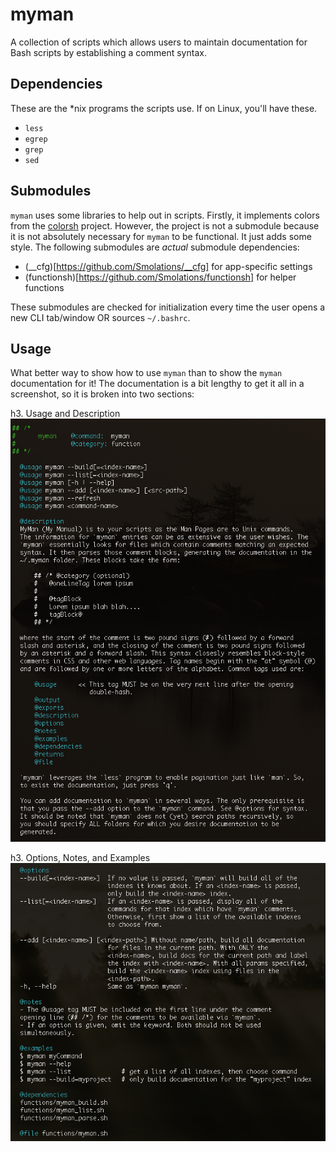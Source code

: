 myman
=====

A collection of scripts which allows users to maintain documentation for Bash scripts by establishing a comment syntax.


Dependencies
------------

These are the *nix programs the scripts use. If on Linux, you'll have these.

- `less`
- `egrep`
- `grep`
- `sed`


Submodules
----------

`myman` uses some libraries to help out in scripts. Firstly, it implements colors from the [colorsh](https://github.com/Smolations/colorsh) project. However, the project is not a submodule because it is not absolutely necessary for `myman` to be functional. It just adds some style. The following submodules are _actual_ submodule dependencies:

- (__cfg)[https://github.com/Smolations/__cfg] for app-specific settings
- (functionsh)[https://github.com/Smolations/functionsh] for helper functions

These submodules are checked for initialization every time the user opens a new CLI tab/window OR sources `~/.bashrc`.


Usage
-----

What better way to show how to use `myman` than to show the `myman` documentation for it! The documentation is a bit lengthy to get it all in a screenshot, so it is broken into two sections:

h3. Usage and Description
![Usage and Description](resources/usage-description.png "Usage and Description")

h3. Options, Notes, and Examples
![Options, Notes, and Examples](resources/options-notes-examples.png "Options, Notes, and Examples")
